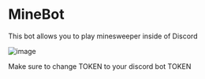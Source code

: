 # MineBot

This bot allows you to play minesweeper inside of Discord

![image](https://github.com/user-attachments/assets/80aa7747-3d19-46ea-b0e8-26a847c63a03)

Make sure to change TOKEN to your discord bot TOKEN
